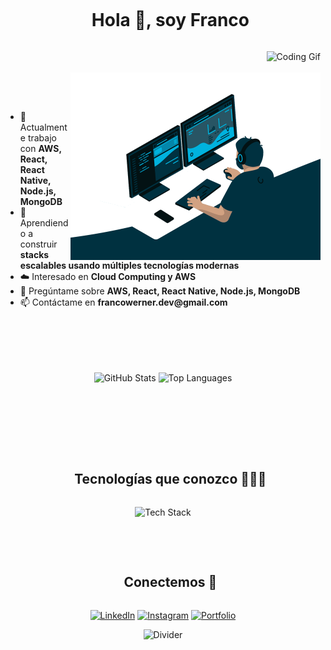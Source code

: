 <!-- Header -->
<div id="user-content-toc">
  <ul align="center"> <summary><h1 style="display: inline-block">Hola 👋, soy Franco</h1></summary></ul> 
</div>
  <img align="right" src="https://user-images.githubusercontent.com/73097560/115834477-dbab4500-a447-11eb-908a-139a6edaec5c.gif" alt="Coding Gif">

<!-- Motto -->
<div id="user-content-toc" align="center">
 <br></br>
  <img align="right" alt="Coding" width="400" src="https://github.com/supravatm/supravatm/blob/main/src/code.gif">
</div>


<!-- About Me -->
<br></br>
  <ul>
    <li>🔭 Actualmente trabajo con <strong>AWS, React, React Native, Node.js, MongoDB</strong></li>
    <li>🌱 Aprendiendo a construir <strong>stacks escalables usando múltiples tecnologías modernas</strong></li>
    <li>☁️ Interesado en <strong>Cloud Computing y AWS</strong></li>
    <li>💬 Pregúntame sobre <strong>AWS, React, React Native, Node.js, MongoDB</strong></li>
    <li>📫 Contáctame en <strong>francowerner.dev@gmail.com</strong></li>
  </ul>
<br></br>
<!-- GitHub Stats -->
<div align="center" style="padding: 50px;">
  <img src="https://github-readme-stats.vercel.app/api?username=theabbie&show_icons=true&include_all_commits=true&theme=radical" alt="GitHub Stats" />
  <img src="https://github-readme-stats.vercel.app/api/top-langs/?username=theabbie&layout=compact&theme=radical" alt="Top Languages" />
</div>

<!-- Tech Stack -->
<br></br>
<div  align="center" id="user-content-toc">
 <ul><summary><h2 style="display: inline-block">Tecnologías que conozco 👨🏻‍💻</h2></summary></ul>
  <p>
    <img src="https://skillicons.dev/icons?i=git,aws,cpp,css,discord,docker,postgres,prisma,pug,dynamodb,express,figma,firebase,redis,github,html,java,js,linux,md,materialui,nginx,mongodb,mysql,nextjs,nodejs,postman,py,react,redux,tailwind,ts,vscode,kubernetes&perline=14" alt="Tech Stack" />
  </p>
</div>

<!-- Connect -->
<br></br>
<div id="user-content-toc" align="center">
  
  <ul><summary><h2 style="display: inline-block">Conectemos 🤝</h2></summary></ul>
  <p>
    <a href="https://www.linkedin.com/in/franco-werner/" target="_blank"><img src="https://user-images.githubusercontent.com/88904952/234979284-68c11d7f-1acc-4f0c-ac78-044e1037d7b0.png" alt="LinkedIn" height="50" width="50" /></a>
    <a href="https://www.instagram.com/_franwerner/?hl=es" target="_blank"><img src="https://user-images.githubusercontent.com/88904952/234981169-2dd1e58f-4b7e-468c-8213-034ba62156c3.png" alt="Instagram" height="50" width="50" /></a>
    <a href="https://werner.vercel.app" target="_blank"><img src="https://user-images.githubusercontent.com/88904952/234982196-562aea17-5532-4550-8c08-1c7cb994a541.png" alt="Portfolio" height="50" width="50" /></a>
  </p>
</div>

<!-- Divider -->

<div align="center">
  <img src="https://user-images.githubusercontent.com/73097560/115834477-dbab4500-a447-11eb-908a-139a6edaec5c.gif" alt="Divider">
</div>
